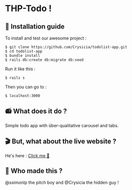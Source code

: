 # THP-Todo !

## :wrench: Installation guide
To install and test our awesome project :

    $ git clone https://github.com/Crysicia/todolist-app.git
    $ cd todolist-app
    $ bundle install
    $ rails db:create db:migrate db:seed
  Run it like this :

    $ rails s
    
  Then you can go to :

    $ localhost:3000
    
## :radio: What does it do ?
Simple todo app with über-qualitative carousel and tabs.
## :clapper: But, what about the live website ?

He's here : [Click me :star2:](https://thpalpha-todo.herokuapp.com/)

## :octopus: Who made this ?
@ssimonlp the pitch boy and @Crysicia the hidden guy !
